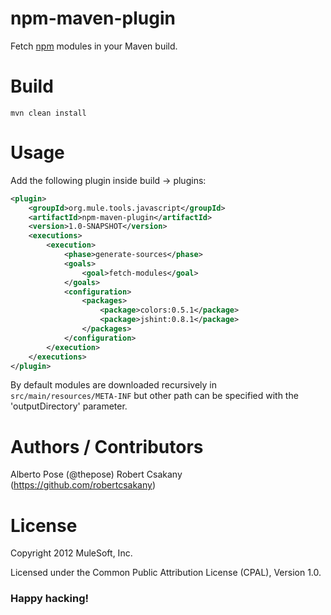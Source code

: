 # npm-maven-plugin
Fetch [npm](https://npmjs.org/) modules in your Maven build.

# Build

    mvn clean install

# Usage

Add the following plugin inside build -> plugins:

```xml
<plugin>
    <groupId>org.mule.tools.javascript</groupId>
    <artifactId>npm-maven-plugin</artifactId>
    <version>1.0-SNAPSHOT</version>
    <executions>
        <execution>
            <phase>generate-sources</phase>
            <goals>
                <goal>fetch-modules</goal>
            </goals>
            <configuration>
                <packages>
                    <package>colors:0.5.1</package>
                    <package>jshint:0.8.1</package>
                </packages>
            </configuration>
        </execution>
    </executions>
</plugin>
```

By default modules are downloaded recursively in `src/main/resources/META-INF` but other path can be specified with the 'outputDirectory' parameter. 

# Authors / Contributors
Alberto Pose (@thepose)
Robert Csakany (https://github.com/robertcsakany)

# License
Copyright 2012 MuleSoft, Inc.

Licensed under the Common Public Attribution License (CPAL), Version 1.0.
    
### Happy hacking!
